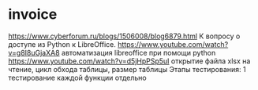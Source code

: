 # invoice
https://www.cyberforum.ru/blogs/1506008/blog6879.html К вопросу о доступе из Python к LibreOffice.
https://www.youtube.com/watch?v=g8I8uGjaXA8 автоматизация libreoffice при помощи python
https://www.youtube.com/watch?v=d5jHpPSp5uI открытие файла xlsx на чтение, цикл обхода таблицы, размер таблицы
Этапы тестирования:
1 тестирование каждой функции отдельно 
